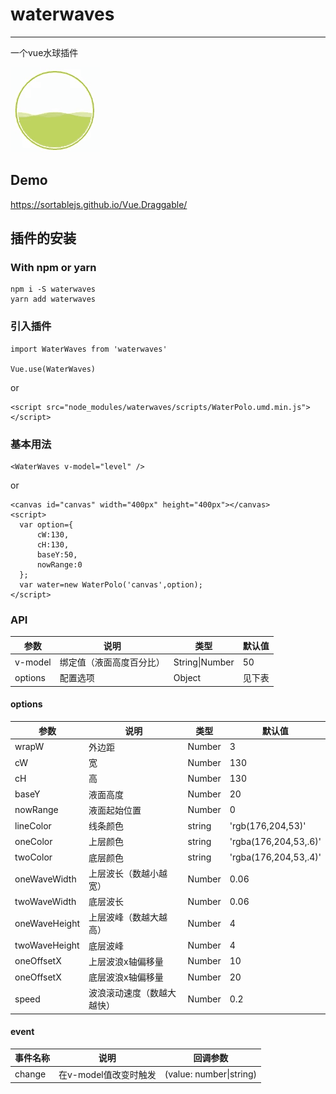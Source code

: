 # waterwaves
---
一个vue水球插件

![演示动图](./static/soogif.gif)

## Demo

https://sortablejs.github.io/Vue.Draggable/

## 插件的安装

### With npm or yarn
```
npm i -S waterwaves
yarn add waterwaves
```

### 引入插件
```
import WaterWaves from 'waterwaves'

Vue.use(WaterWaves)
```
or
```
<script src="node_modules/waterwaves/scripts/WaterPolo.umd.min.js"></script>
```

### 基本用法
```
<WaterWaves v-model="level" />
``` 
or
```
<canvas id="canvas" width="400px" height="400px"></canvas>
<script>
  var option={
      cW:130,
      cH:130,
      baseY:50,
      nowRange:0
  };
  var water=new WaterPolo('canvas',option);
</script>
```

### API

参数|说明|类型|默认值
-|-|-|-
v-model|绑定值（液面高度百分比）|String\|Number|50
options|配置选项|Object|见下表

#### options

参数|说明|类型|默认值
-|-|-|-
wrapW|外边距|Number|3
cW|宽|Number|130
cH|高|Number|130
baseY|液面高度|Number|20
nowRange|液面起始位置|Number|0
lineColor|线条颜色|string|'rgb(176,204,53)'
oneColor|上层颜色|string|'rgba(176,204,53,.6)'
twoColor|底层颜色|string|'rgba(176,204,53,.4)'
oneWaveWidth|上层波长（数越小越宽）|Number|0.06
twoWaveWidth|底层波长|Number|0.06
oneWaveHeight|上层波峰（数越大越高）|Number|4
twoWaveHeight|底层波峰|Number|4
oneOffsetX|上层波浪x轴偏移量|Number|10
oneOffsetX|底层波浪x轴偏移量|Number|20
speed|波浪滚动速度（数越大越快）|Number|0.2

#### event
事件名称|说明|回调参数
-|-|-
change|在v-model值改变时触发|(value: number\|string)